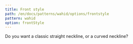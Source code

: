 ```yaml
---
title: Front style
path: /en/docs/patterns/wahid/options/frontstyle
pattern: wahid
option: frontStyle
---
```


Do you want a classic straight neckline, or a curved neckline?
